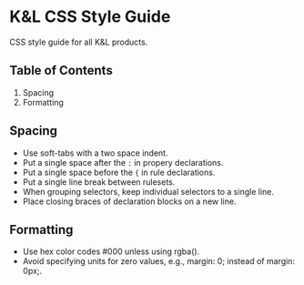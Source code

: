 # K&L CSS Style Guide

CSS style guide for all K&amp;L products.

## Table of Contents
1. Spacing
2. Formatting

## Spacing
+ Use soft-tabs with a two space indent.
+ Put a single space after the `:` in propery declarations.
+ Put a single space before the `{` in rule declarations.
+ Put a single line break between rulesets.
+ When grouping selectors, keep individual selectors to a single line.
+ Place closing braces of declaration blocks on a new line.

## Formatting
+ Use hex color codes #000 unless using rgba().
+ Avoid specifying units for zero values, e.g., margin: 0; instead of margin: 0px;.
